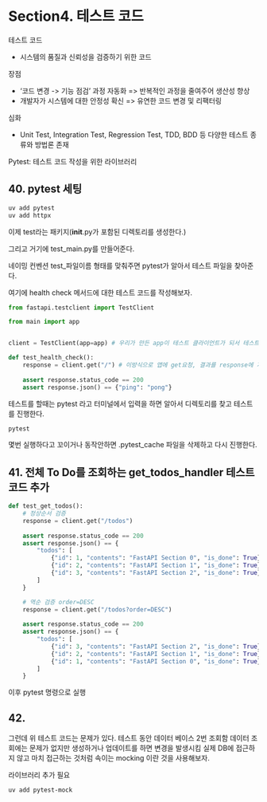 # Section4. 테스트 코드

테스트 코드
- 시스템의 품질과 신뢰성을 검증하기 위한 코드

장점
- ‘코드 변경 -> 기능 점검’ 과정 자동화 => 반복적인 과정을 줄여주어 생산성 향상
- 개발자가 시스템에 대한 안정성 확신 => 유연한 코드 변경 및 리팩터링

심화
- Unit Test, Integration Test, Regression Test, TDD, BDD 등 다양한 테스트 종류와 방법론 존재

Pytest: 테스트 코드 작성을 위한 라이브러리



## 40. pytest 세팅
```bash
uv add pytest
uv add httpx
```

이제 test라는 패키지(__init__.py가 포함된 디렉토리를 생성한다.)

그리고 거기에 test_main.py를 만들어준다.

네이밍 컨벤션 test_파일이름 형태를 맞춰주면 pytest가 알아서 테스트 파일을 찾아준다.

여기에 health check 메서드에 대한 테스트 코드를 작성해보자.
```python
from fastapi.testclient import TestClient

from main import app


client = TestClient(app=app) # 우리가 만든 app이 테스트 클라이언트가 되서 테스트를 진행하는 방식

def test_health_check():
    response = client.get("/") # 이방식으로 앱에 get요청, 결과를 response에 저장
    
    assert response.status_code == 200
    assert response.json() == {"ping": "pong"}
```

테스트를 할때는 pytest 라고 터미널에서 입력을 하면 알아서 디렉토리를 찾고 테스트를 진행한다.

```bash
pytest
```
몇번 실행하다고 꼬이거나 동작안하면 .pytest_cache 파일을 삭제하고 다시 진행한다.


## 41. 전체 To Do를 조회하는 get_todos_handler 테스트 코드 추가
```python
def test_get_todos():
    # 정상순서 검증
    response = client.get("/todos") 
    
    assert response.status_code == 200
    assert response.json() == {
        "todos": [
            {"id": 1, "contents": "FastAPI Section 0", "is_done": True},
            {"id": 2, "contents": "FastAPI Section 1", "is_done": True},
            {"id": 3, "contents": "FastAPI Section 2", "is_done": True},
        ]
    }    

    # 역순 검증 order=DESC
    response = client.get("/todos?order=DESC") 
    
    assert response.status_code == 200
    assert response.json() == {
        "todos": [
            {"id": 3, "contents": "FastAPI Section 2", "is_done": True},
            {"id": 2, "contents": "FastAPI Section 1", "is_done": True},
            {"id": 1, "contents": "FastAPI Section 0", "is_done": True},
        ]
    }  
```
이후 pytest 명령으로 실행

## 42. 

그런데 위 테스트 코드는 문제가 있다.
테스트 동안 데이터 베이스 2번 조회함
데이터 조회에는 문제가 없지만 생성하거나 업데이트를 하면 변경을 발생시킴
실제 DB에 접근하지 않고 마치 접근하는 것처럼 속이는 mocking 이란 것을 사용해보자.

라이브러리 추가 필요
```
uv add pytest-mock
```